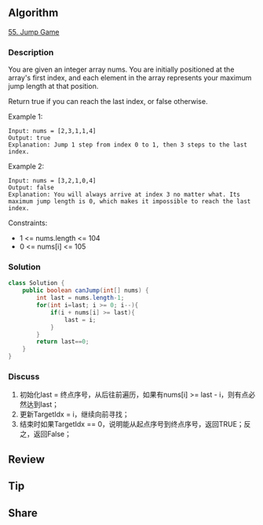 ## Algorithm

[55. Jump Game](https://leetcode.com/problems/jump-game)

### Description

You are given an integer array nums. You are initially positioned at the array's first index, and each element in the array represents your maximum jump length at that position.

Return true if you can reach the last index, or false otherwise.

Example 1:

```
Input: nums = [2,3,1,1,4]
Output: true
Explanation: Jump 1 step from index 0 to 1, then 3 steps to the last index.
```

Example 2:

```
Input: nums = [3,2,1,0,4]
Output: false
Explanation: You will always arrive at index 3 no matter what. Its maximum jump length is 0, which makes it impossible to reach the last index.
```

Constraints:

- 1 <= nums.length <= 104
- 0 <= nums[i] <= 105

### Solution

```java
class Solution {
    public boolean canJump(int[] nums) {
        int last = nums.length-1;
        for(int i=last; i >= 0; i--){
            if(i + nums[i] >= last){
                last = i;
            }
        }
        return last==0;
    }
}
```

### Discuss

1. 初始化last = 终点序号，从后往前遍历，如果有nums[i] >= last - i，则有点必然达到last；
2. 更新TargetIdx = i，继续向前寻找；
3. 结束时如果TargetIdx == 0，说明能从起点序号到终点序号，返回TRUE；反之，返回False；

## Review


## Tip


## Share
